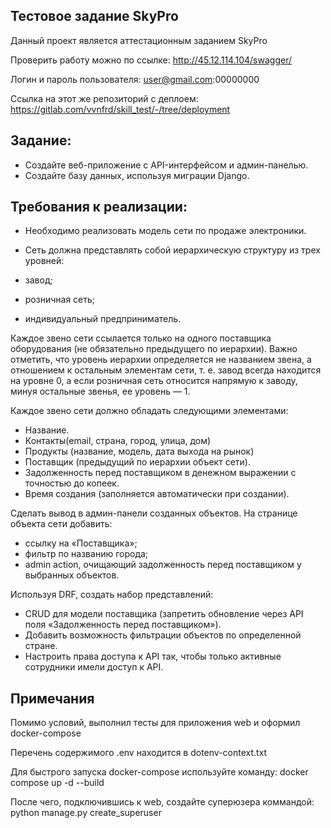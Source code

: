 Тестовое задание SkyPro
-

Данный проект является аттестационным заданием SkyPro

Проверить работу можно по ссылке: http://45.12.114.104/swagger/

Логин и пароль пользователя: user@gmail.com:00000000

Ссылка на этот же репозиторий с деплоем:
https://gitlab.com/vvnfrd/skill_test/-/tree/deployment

Задание:
-

- Создайте веб-приложение с API-интерфейсом и админ-панелью.
- Создайте базу данных, используя миграции Django.

Требования к реализации:
-

- Необходимо реализовать модель сети по продаже электроники.
- Сеть должна представлять собой иерархическую структуру из трех уровней:

- завод;
- розничная сеть;
- индивидуальный предприниматель.

Каждое звено сети ссылается только на одного поставщика оборудования (не обязательно предыдущего по иерархии). Важно отметить, что уровень иерархии определяется не названием звена, а отношением к остальным элементам сети, т. е. завод всегда находится на уровне 0, а если розничная сеть относится напрямую к заводу, минуя остальные звенья, ее уровень — 1.

Каждое звено сети должно обладать следующими элементами:
- Название.
- Контакты(email, страна, город, улица, дом)
- Продукты (название, модель, дата выхода на рынок)
- Поставщик (предыдущий по иерархии объект сети).
- Задолженность перед поставщиком в денежном выражении с точностью до копеек.
- Время создания (заполняется автоматически при создании).

Сделать вывод в админ-панели созданных объектов.
На странице объекта сети добавить:

- ссылку на «Поставщика»;
- фильтр по названию города;
- admin action, очищающий задолженность перед поставщиком у выбранных объектов.

Используя DRF, создать набор представлений:
- CRUD для модели поставщика (запретить обновление через API поля «Задолженность перед поставщиком»).
- Добавить возможность фильтрации объектов по определенной стране.
- Настроить права доступа к API так, чтобы только активные сотрудники имели доступ к API.

Примечания
-
Помимо условий, выполнил тесты для приложения web и оформил docker-compose

Перечень содержимого .env находится в dotenv-context.txt

Для быстрого запуска docker-compose используйте команду: docker compose up -d --build

После чего, подключившись к web, создайте суперюзера коммандой: python manage.py create_superuser
